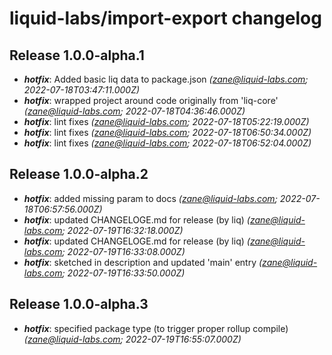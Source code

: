 # liquid-labs/import-export changelog


## Release 1.0.0-alpha.1
* _**hotfix**_: Added basic liq data to package.json _(zane@liquid-labs.com; 2022-07-18T03:47:11.000Z)_
* _**hotfix**_: wrapped project around code originally from 'liq-core' _(zane@liquid-labs.com; 2022-07-18T04:36:46.000Z)_
* _**hotfix**_: lint fixes _(zane@liquid-labs.com; 2022-07-18T05:22:19.000Z)_
* _**hotfix**_: lint fixes _(zane@liquid-labs.com; 2022-07-18T06:50:34.000Z)_
* _**hotfix**_: lint fixes _(zane@liquid-labs.com; 2022-07-18T06:52:04.000Z)_

## Release 1.0.0-alpha.2
* _**hotfix**_: added missing param to docs _(zane@liquid-labs.com; 2022-07-18T06:57:56.000Z)_
* _**hotfix**_: updated CHANGELOGE.md for release (by liq) _(zane@liquid-labs.com; 2022-07-19T16:32:18.000Z)_
* _**hotfix**_: updated CHANGELOGE.md for release (by liq) _(zane@liquid-labs.com; 2022-07-19T16:33:08.000Z)_
* _**hotfix**_: sketched in description and updated 'main' entry _(zane@liquid-labs.com; 2022-07-19T16:33:50.000Z)_

## Release 1.0.0-alpha.3
* _**hotfix**_: specified package type (to trigger proper rollup compile) _(zane@liquid-labs.com; 2022-07-19T16:55:07.000Z)_

